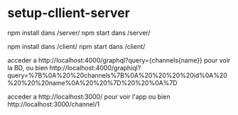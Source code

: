 # setup-cllient-server

npm install dans /server/
npm start dans /server/

npm install dans /client/
npm start dans /client/

acceder a http://localhost:4000/graphql?query={channels{name}} 
pour voir la BD, ou bien http://localhost:4000/graphiql?query=%7B%0A%20%20channels%7B%0A%20%20%20%20id%0A%20%20%20%20name%0A%20%20%7D%20%20%0A%7D

acceder a http://localhost:3000/ pour voir l'app ou bien http://localhost:3000/channel/1
